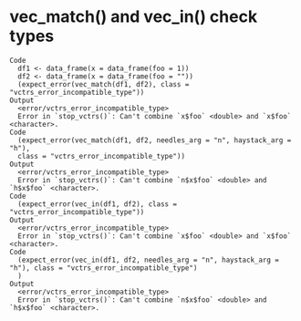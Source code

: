 # vec_match() and vec_in() check types

    Code
      df1 <- data_frame(x = data_frame(foo = 1))
      df2 <- data_frame(x = data_frame(foo = ""))
      (expect_error(vec_match(df1, df2), class = "vctrs_error_incompatible_type"))
    Output
      <error/vctrs_error_incompatible_type>
      Error in `stop_vctrs()`: Can't combine `x$foo` <double> and `x$foo` <character>.
    Code
      (expect_error(vec_match(df1, df2, needles_arg = "n", haystack_arg = "h"),
      class = "vctrs_error_incompatible_type"))
    Output
      <error/vctrs_error_incompatible_type>
      Error in `stop_vctrs()`: Can't combine `n$x$foo` <double> and `h$x$foo` <character>.
    Code
      (expect_error(vec_in(df1, df2), class = "vctrs_error_incompatible_type"))
    Output
      <error/vctrs_error_incompatible_type>
      Error in `stop_vctrs()`: Can't combine `x$foo` <double> and `x$foo` <character>.
    Code
      (expect_error(vec_in(df1, df2, needles_arg = "n", haystack_arg = "h"), class = "vctrs_error_incompatible_type")
      )
    Output
      <error/vctrs_error_incompatible_type>
      Error in `stop_vctrs()`: Can't combine `n$x$foo` <double> and `h$x$foo` <character>.


